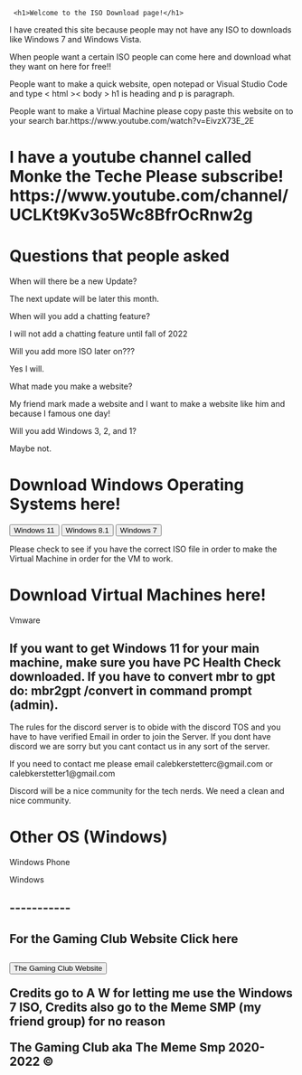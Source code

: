 
<html>
<link rel="icon" href="isologo.png" >

     <h1>Welcome to the ISO Download page!</h1>
<p> I have created this site because people may not have any ISO to downloads like Windows 7 and Windows Vista.</p>
<p>When people want a certain ISO people can come here and download what they want on here for free!!</p>
<p> People want to make a quick website, open notepad or Visual Studio Code and type <!DOCTYPE> < html >< body >
 h1 is heading and p is paragraph.<p>
<p> People want to make a Virtual Machine please copy paste this website on to your search bar.https://www.youtube.com/watch?v=EivzX73E_2E
<h1> I have a youtube channel called Monke the Teche Please subscribe! https://www.youtube.com/channel/UCLKt9Kv3o5Wc8BfrOcRnw2g</h1>
<h1> Questions that people asked</h1>
<p> When will there be a new Update?</p>
<p> The next update will be later this month.</p>
<p> When will you add a chatting feature?</p>
<p> I will not add a chatting feature until fall of 2022</p>
<p> Will you add more ISO later on???</p>
<p> Yes I will.</p>
<p> What made you make a website?</p>
<p> My friend mark made a website and I want to make a website like him and because I famous one day!</p>
<p>Will you add Windows 3, 2, and 1?</p>
<p> Maybe not.
<h1> Download Windows Operating Systems here!</h1>
<a href="https://drive.google.com/file/d/17DOHJ3U_d5jb443XCoB4IcsARzFnfTGz/view?usp=sharing"><button>Windows 11</button></a>
<a href=""
<a href="https://drive.google.com/file/d/1LTI_tf6H8WZNh2lw2-k-kSaWM8H8UXSK/view?usp=sharing"><button>Windows 8.1</button></a>
<a href="https://drive.google.com/file/d/190Y8B48xvpkJE_awZoTVKC5QA7zeMmNS/view?usp=sharing"><button>Windows 7</button></a>
<p>Please check to see if you have the correct ISO file in order to make the Virtual Machine in order for the VM to work.<p>
<h1>Download Virtual Machines here!</h1>
<p>Vmware<p>

<h2>If you want to get Windows 11 for your main machine, make sure you have PC Health Check downloaded. If you have to convert mbr to gpt do: mbr2gpt /convert in command prompt (admin).</h2>
<p>The rules for the discord server is to obide with the discord TOS and you have to have verified Email in order to join the Server. If you dont have discord we are sorry but you cant contact us in any sort of the server.</p>
<p>If you need to contact me please email calebkerstetterc@gmail.com or calebkerstetter1@gmail.com </p>
<p> Discord will be a nice community for the tech nerds. We need a clean and nice community.</p>
<h1> Other OS (Windows)</h1>
<p>Windows Phone <p>
<p>Windows
<h2>-----------</h2>
<h2> For the Gaming Club Website Click here<h2><a href="https://drive.google.com/file/d/1LTI_tf6H8WZNh2lw2-k-kSaWM8H8UXSK/view?usp=sharing"><button>The Gaming Club Website</button></a>
<p> Credits go to A W for letting me use the Windows 7 ISO, Credits also go to the Meme SMP (my friend group) for no reason</p>
<p> The Gaming Club aka The Meme Smp 2020-2022 ©</p>
